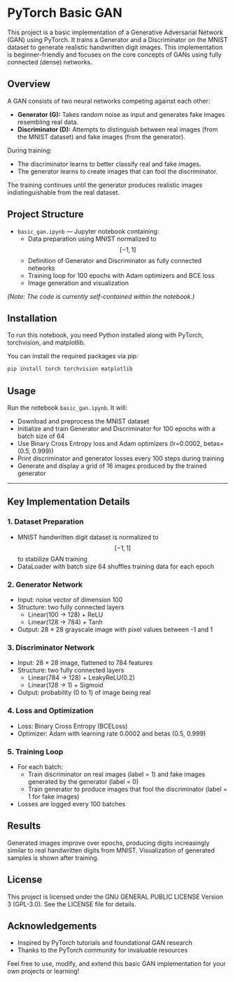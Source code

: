 # PyTorch Basic GAN

This project is a basic implementation of a Generative Adversarial Network (GAN) using PyTorch. It trains a Generator and a Discriminator on the MNIST dataset to generate realistic handwritten digit images. This implementation is beginner-friendly and focuses on the core concepts of GANs using fully connected (dense) networks.

## Overview

A GAN consists of two neural networks competing against each other:

- **Generator (G):** Takes random noise as input and generates fake images resembling real data.
- **Discriminator (D):** Attempts to distinguish between real images (from the MNIST dataset) and fake images (from the generator).

During training:

- The discriminator learns to better classify real and fake images.
- The generator learns to create images that can fool the discriminator.
  
The training continues until the generator produces realistic images indistinguishable from the real dataset.

## Project Structure

- `basic_gan.ipynb` — Jupyter notebook containing:
  - Data preparation using MNIST normalized to $$[-1, 1]$$
  - Definition of Generator and Discriminator as fully connected networks
  - Training loop for 100 epochs with Adam optimizers and BCE loss
  - Image generation and visualization
  
*(Note: The code is currently self-contained within the notebook.)*

## Installation

To run this notebook, you need Python installed along with PyTorch, torchvision, and matplotlib.

You can install the required packages via pip:

```bash
pip install torch torchvision matplotlib
```

## Usage

Run the notebook `basic_gan.ipynb`. It will:

- Download and preprocess the MNIST dataset
- Initialize and train Generator and Discriminator for 100 epochs with a batch size of 64
- Use Binary Cross Entropy loss and Adam optimizers (lr=0.0002, betas=(0.5, 0.999))
- Print discriminator and generator losses every 100 steps during training
- Generate and display a grid of 16 images produced by the trained generator
  
---

## Key Implementation Details

### 1. Dataset Preparation

- MNIST handwritten digit dataset is normalized to $$[-1, 1]$$ to stabilize GAN training
- DataLoader with batch size 64 shuffles training data for each epoch

### 2. Generator Network

- Input: noise vector of dimension 100
- Structure: two fully connected layers
  - Linear(100 → 128) + ReLU
  - Linear(128 → 784) + Tanh
- Output: 28 × 28 grayscale image with pixel values between -1 and 1

### 3. Discriminator Network

- Input: 28 × 28 image, flattened to 784 features
- Structure: two fully connected layers
  - Linear(784 → 128) + LeakyReLU(0.2)
  - Linear(128 → 1) + Sigmoid
- Output: probability (0 to 1) of image being real

### 4. Loss and Optimization

- Loss: Binary Cross Entropy (BCELoss)
- Optimizer: Adam with learning rate 0.0002 and betas (0.5, 0.999)

### 5. Training Loop

- For each batch:
  - Train discriminator on real images (label = 1) and fake images generated by the generator (label = 0)
  - Train generator to produce images that fool the discriminator (label = 1 for fake images)
- Losses are logged every 100 batches

## Results

Generated images improve over epochs, producing digits increasingly similar to real handwritten digits from MNIST. Visualization of generated samples is shown after training.

## License

This project is licensed under the GNU GENERAL PUBLIC LICENSE Version 3 (GPL-3.0). See the LICENSE file for details.

## Acknowledgements

- Inspired by PyTorch tutorials and foundational GAN research  
- Thanks to the PyTorch community for invaluable resources

Feel free to use, modify, and extend this basic GAN implementation for your own projects or learning!
